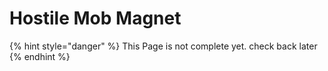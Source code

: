 # Hostile Mob Magnet

{% hint style="danger" %}
This Page is not complete yet. check back later
{% endhint %}

